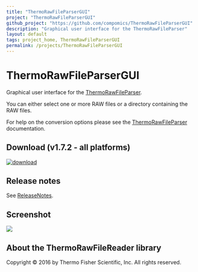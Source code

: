 ```yaml
---
title: "ThermoRawFileParserGUI"
project: "ThermoRawFileParserGUI"
github_project: "https://github.com/compomics/ThermoRawFileParserGUI"
description: "Graphical user interface for the ThermoRawFileParser"
layout: default
tags: project_home, ThermoRawFileParserGUI
permalink: /projects/ThermoRawFileParserGUI
---
```


# ThermoRawFileParserGUI
Graphical user interface for the [ThermoRawFileParser](/projects/ThermoRawFileParser).

You can either select one or more RAW files or a directory containing the RAW files.

For help on the conversion options please see the [ThermoRawFileParser](/projects/ThermoRawFileParser) documentation.

## Download (v1.7.2 - all platforms)
[![download](https://github.com/compomics/ThermoRawFileParserGUI/wiki/images/download_button.png)](https://genesis.ugent.be/maven2/no/uib/thermo-raw-file-parser-gui/ThermoRawFileParserGUI/1.7.2/ThermoRawFileParserGUI-1.7.2.zip)

## Release notes
See [ReleaseNotes](/projects/ThermoRawFileParserGUI/wiki/ReleaseNotes).

## Screenshot

![](https://github.com/compomics/ThermoRawFileParserGUI/wiki/images/ThermoRawFileParserGUI.png)

## About the ThermoRawFileReader library

Copyright © 2016 by Thermo Fisher Scientific, Inc. All rights reserved.

